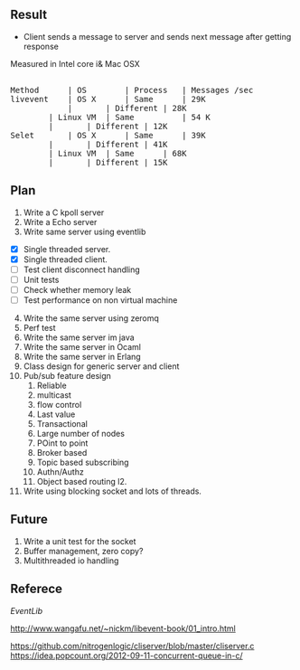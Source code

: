 Result
--------------------------------------

- Client sends a message to server and sends next message after getting response

Measured in Intel core i& Mac OSX
<pre>

Method		| OS		| Process	| Messages /sec
livevent	| OS X     	| Same		| 29K
         	| 		| Different	| 28K 
		| Linux VM 	| Same      	| 54 K
  		|		| Different	| 12K
Selet		| OS X		| Same		| 39K
		|		| Different	| 41K
		| Linux VM	| Same		| 68K
		|		| Different	| 15K
</pre>

Plan
------------------------------------
1. Write a C kpoll server
2. Write a Echo server
3. Write same server using eventlib

- [x] Single threaded server.
- [x] Single threaded client.
- [ ] Test client disconnect handling
- [ ] Unit tests
- [ ] Check whether memory leak
- [ ] Test performance on non virtual machine
	
4. Write the same server using zeromq
5. Perf test
6. Write the same server im java
7. Write the same server in Ocaml
8. Write the same server in Erlang
9. Class design for generic server and client
10. Pub/sub feature design
	1. Reliable
	2. multicast
	3. flow control
	4. Last value
	5. Transactional
	6. Large number of nodes
	7. POint to point
	8. Broker based
	9. Topic based subscribing
	10. Authn/Authz
	11. Object based routing
	l2. 
11. Write using blocking socket and lots of threads.


Future
--------------------------------
1. Write a unit test for the socket
1. Buffer management, zero copy?
2. Multithreaded io handling

Referece
-------------------------------
*EventLib*

http://www.wangafu.net/~nickm/libevent-book/01_intro.html

https://github.com/nitrogenlogic/cliserver/blob/master/cliserver.c
https://idea.popcount.org/2012-09-11-concurrent-queue-in-c/


